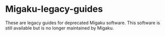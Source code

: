 # Migaku-legacy-guides
These are legacy guides for deprecated Migaku software. This software is still available but is no longer maintained by Migaku.
